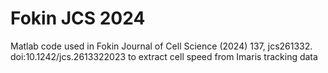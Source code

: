 # Fokin JCS 2024
Matlab code used in 
Fokin Journal of Cell Science (2024) 137, jcs261332. doi:10.1242/jcs.2613322023 
to extract cell speed from Imaris tracking data
